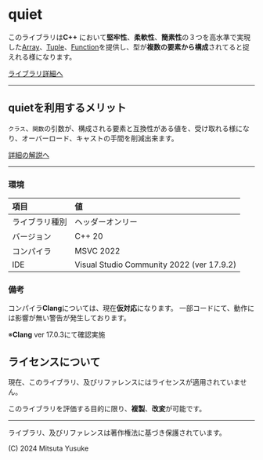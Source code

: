 # quiet

このライブラリは**C++** において**堅牢性**、**柔軟性**、**簡素性**の３つを高水準で実現した[Array][Array]、[Tuple][Tuple]、[Function][Function]を提供し、型が**複数の要素から構成**されてると捉えれる様になります。

[ライブラリ詳細へ][quiet]
***
## quietを利用するメリット
`クラス`、`関数`の引数が、構成される要素と互換性がある値を、受け取れる様になり、オーバーロード、キャストの手間を削減出来ます。

[詳細の解説へ](Reference/Explanation/merit_0_0.md)    

***
### 環境
|項目|値|
|:-|:-|
ライブラリ種別|ヘッダーオンリー
バージョン|C++ 20
コンパイラ|MSVC 2022
IDE|Visual Studio Community 2022 (ver 17.9.2)

### 備考
コンパイラ**Clang**については、現在**仮対応**になります。
一部コードにて、動作には影響が無い警告が発生しております。

※**Clang** ver 17.0.3にて確認実施

&#13;&#10;
## ライセンスについて
現在、このライブラリ、及びリファレンスにはライセンスが適用されていません。

このライブラリを評価する目的に限り、**複製**、**改変**が可能です。

***

&#13;&#10;

&#13;&#10;
ライブラリ、及びリファレンスは著作権法に基づき保護されています。    

(C) 2024 Mitsuta Yusuke

[quiet]:Reference/quiet.md
[Array]:Reference/Array/Array.md
[Tuple]:Reference/Tuple/Tuple.md
[Function]:Reference/Function/Function.md   
[Apply]:Reference/Tuple/N_Tuple/Apply.md
